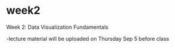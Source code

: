 # week2
Week 2: Data Visualization Fundamentals

-lecture material will be uploaded on Thursday Sep 5 before class
